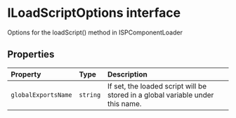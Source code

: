 # ILoadScriptOptions interface





Options for the loadScript() method in ISPComponentLoader




## Properties

| Property	   | Type	| Description|
|:-------------|:-------|:-----------|
|`globalExportsName`      | `string` | If set, the loaded script will be stored in a global variable under this name. |





